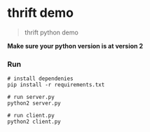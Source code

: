 # thrift demo

> thrift python demo

**Make sure your python version is at version 2**

### Run

```shell
# install dependenies
pip install -r requirements.txt

# run server.py
python2 server.py

# run client.py
python2 client.py
```

